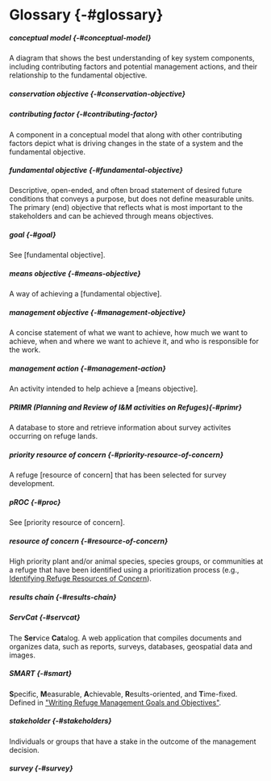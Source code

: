 # Glossary {-#glossary}

##### conceptual model {-#conceptual-model}
A diagram that shows the best understanding of key system components, including contributing factors and potential management actions, and their relationship to the fundamental objective.


##### conservation objective {-#conservation-objective}


##### contributing factor {-#contributing-factor}
A component in a conceptual model that along with other contributing factors depict what is driving changes in the state of a system and the fundamental objective.

##### fundamental objective {-#fundamental-objective}
Descriptive, open-ended, and often broad statement of desired future conditions that conveys a purpose, but does not define measurable units. The primary (end) objective that reflects what is most important to the stakeholders and can be achieved through means objectives.

##### goal {-#goal}
See [fundamental objective].

##### means objective {-#means-objective}
A way of achieving a [fundamental objective]. 

##### management objective {-#management-objective}
A concise statement of what we want to achieve, how much we want to achieve, when and where we want to achieve it, and who is responsible for the work.

##### management action {-#management-action}
An activity intended to help achieve a [means objective].

##### PRIMR (Planning and Review of I&M activities on Refuges){-#primr}
A database to store and retrieve information about survey activites occurring on refuge lands.

##### priority resource of concern {-#priority-resource-of-concern}
A refuge [resource of concern] that has been selected for survey development.


##### pROC {-#proc} 
See [priority resource of concern].


##### resource of concern {-#resource-of-concern}
High priority plant and/or animal species, species groups, or communities at a refuge that have been identified using a prioritization process (e.g., [Identifying Refuge Resources of Concern](https://ecos.fws.gov/ServCat/DownloadFile/7679?Reference=7935)).  

##### results chain {-#results-chain}


##### ServCat {-#servcat}
The **Ser**vice **Cat**alog. A web application that compiles documents and organizes data, such as reports, surveys, databases, geospatial data and images.

##### SMART {-#smart} 
**S**pecific, **M**easurable, **A**chievable, **R**esults-oriented, and **T**ime-fixed. Defined in ["Writing Refuge Management Goals and Objectives"](https://www.fws.gov/refuges/policiesandbudget/pdfs/writingrefugegoals_022504.pdf).

##### stakeholder {-#stakeholders}
Individuals or groups that have a stake in the outcome of the management decision.

##### survey {-#survey}
